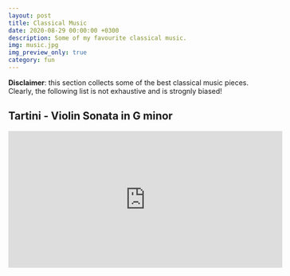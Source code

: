 ```yaml
---
layout: post
title: Classical Music
date: 2020-08-29 00:00:00 +0300
description: Some of my favourite classical music.
img: music.jpg
img_preview_only: true
category: fun
---
```

**Disclaimer**: this section collects some of the best classical music pieces.
Clearly, the following list is not exhaustive and is strognly biased!

## Tartini - Violin Sonata in G minor

<div class="aspect-ratio">
  <iframe src="https://www.youtube.com/embed/z7rxl5KsPjs" frameborder="0" allow="accelerometer; autoplay; encrypted-media; gyroscope; picture-in-picture" allowfullscreen width="550" height="275" frameborder="0"></iframe>
</div>
